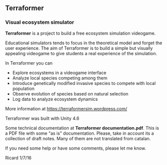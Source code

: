 ## Terraformer
### Visual ecosystem simulator

**Terraformer** is a project to build a free ecosystem simulation videogame.

Educational simulators tends to focus in the theoretical model and forget the user experience. The aim of Terraformer is to build a simple but visually appealing videogame to give students a real experience of the simulation.

In Terraformer you can

- Explore ecosystems in a videogame interface
- Analyze local species competing among them
- Introduce genetically modified invasive species to compete with local population
- Observe evolution of species based on natural selection
- Log data to analyze ecosystem dynamics

More information at https://terraformersim.wordpress.com/

Terraformer was built with Unity 4.6

Some technical documentation at **Terraformer documentation.pdf**. 
This is a PDF file with some "as is" documentation.
Please, take in account its a collection of draft notes. Many of them are not translated from catalan.

If you need some help or have some comments, please let me know.

Ricard 1/7/16


